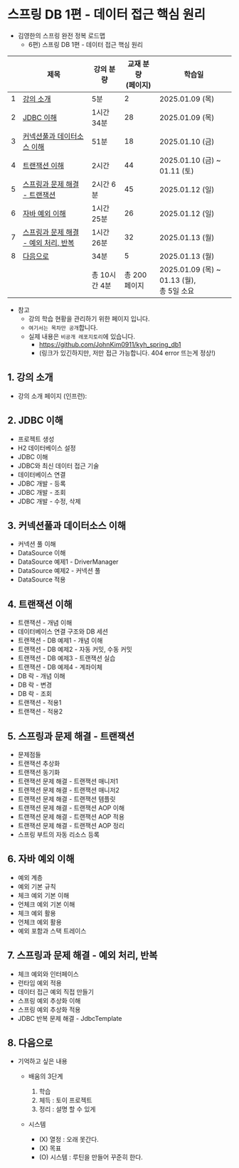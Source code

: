 # 스프링 DB 1편 - 데이터 접근 핵심 원리

- 김영한의 스프링 완전 정복 로드맵
  - 6편) 스프링 DB 1편 - 데이터 접근 핵심 원리

|   | 제목                                                 | 강의 분량     | 교재 분량<br>(페이지) | 학습일                                     |
|---|----------------------------------------------------|-----------|----------------|-----------------------------------------|
| 1 | [강의 소개](#1-강의-소개)                                  | 5분        | 2              | 2025.01.09 (목)                          |
| 2 | [JDBC 이해](#2-jdbc-이해)                              | 1시간 34분   | 28             | 2025.01.09 (목)                          |
| 3 | [커넥션풀과 데이터소스 이해](#3-커넥션풀과-데이터소스-이해)                | 51분       | 18             | 2025.01.10 (금)                          |
| 4 | [트랜잭션 이해](#4-트랜잭션-이해)                              | 2시간       | 44             | 2025.01.10 (금) ~ 01.11 (토)              |
| 5 | [스프링과 문제 해결 - 트랜잭션](#5-스프링과-문제-해결---트랜잭션)          | 2시간 6분    | 45             | 2025.01.12 (일)                          |
| 6 | [자바 예외 이해](#6-자바-예외-이해)                            | 1시간 25분   | 26             | 2025.01.12 (일)                          |
| 7 | [스프링과 문제 해결 - 예외 처리, 반복](#7-스프링과-문제-해결---예외-처리-반복) | 1시간 26분   | 32             | 2025.01.13 (월)                          |
| 8 | [다음으로](#8-다음으로)                                    | 34분       | 5              | 2025.01.13 (월)                          |
|   |                                                    | 총 10시간 4분 | 총 200 페이지      | 2025.01.09 (목) ~ 01.13 (월), <br>총 5일 소요 |

- 참고
  - 강의 학습 현황을 관리하기 위한 페이지 입니다.
  - `여기서는 목차만 공개`합니다.
  - 실제 내용은 `비공개 레포지토리`에 있습니다.
    - https://github.com/JohnKim0911/kyh_spring_db1
    - (링크가 있긴하지만, 저만 접근 가능합니다. 404 error 뜨는게 정상!)

## 1. 강의 소개

- 강의 소개 페이지 (인프런): 

## 2. JDBC 이해

- 프로젝트 생성
- H2 데이터베이스 설정
- JDBC 이해
- JDBC와 최신 데이터 접근 기술
- 데이터베이스 연결
- JDBC 개발 - 등록
- JDBC 개발 - 조회
- JDBC 개발 - 수정, 삭제

## 3. 커넥션풀과 데이터소스 이해

- 커넥션 풀 이해
- DataSource 이해
- DataSource 예제1 - DriverManager
- DataSource 예제2 - 커넥션 풀
- DataSource 적용

## 4. 트랜잭션 이해

- 트랜잭션 - 개념 이해
- 데이터베이스 연결 구조와 DB 세션
- 트랜잭션 - DB 예제1 - 개념 이해
- 트랜잭션 - DB 예제2 - 자동 커밋, 수동 커밋
- 트랜잭션 - DB 예제3 - 트랜잭션 실습
- 트랜잭션 - DB 예제4 - 계좌이체
- DB 락 - 개념 이해
- DB 락 - 변경
- DB 락 - 조회
- 트랜잭션 - 적용1
- 트랜잭션 - 적용2

## 5. 스프링과 문제 해결 - 트랜잭션

- 문제점들
- 트랜잭션 추상화
- 트랜잭션 동기화
- 트랜잭션 문제 해결 - 트랜잭션 매니저1
- 트랜잭션 문제 해결 - 트랜잭션 매니저2
- 트랜잭션 문제 해결 - 트랜잭션 템플릿
- 트랜잭션 문제 해결 - 트랜잭션 AOP 이해
- 트랜잭션 문제 해결 - 트랜잭션 AOP 적용
- 트랜잭션 문제 해결 - 트랜잭션 AOP 정리
- 스프링 부트의 자동 리소스 등록

## 6. 자바 예외 이해

- 예외 계층
- 예외 기본 규칙
- 체크 예외 기본 이해
- 언체크 예외 기본 이해
- 체크 예외 활용
- 언체크 예외 활용
- 예외 포함과 스택 트레이스

## 7. 스프링과 문제 해결 - 예외 처리, 반복

- 체크 예외와 인터페이스
- 런타임 예외 적용
- 데이터 접근 예외 직접 만들기
- 스프링 예외 추상화 이해
- 스프링 예외 추상화 적용
- JDBC 반복 문제 해결 - JdbcTemplate

## 8. 다음으로

- 기억하고 싶은 내용

  - 배움의 3단계
    1. 학습
    2. 체득 : 토이 프로젝트
    3. 정리 : 설명 할 수 있게

  - 시스템
    - (X) 열정 : 오래 못간다.
    - (X) 목표
    - (O) 시스템 : 루틴을 만들어 꾸준히 한다.